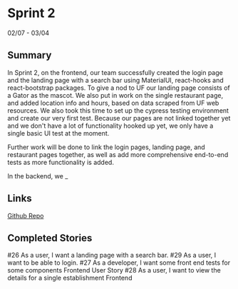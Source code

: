 # Sprint 2

02/07 - 03/04

## Summary

In Sprint 2, on the frontend, our team successfully created the login page and the landing page with a search bar using MaterialUI, react-hooks and react-bootstrap packages. To give a nod to UF our landing page consists of a Gator as the mascot. We also put in work on the single restaurant page, and added location info and hours, based on data scraped from UF web resources. We also took this time to set up the cypress testing environment and create our very first test. Because our pages are not linked together yet and we don't have a lot of functionality hooked up yet, we only have a single basic UI test at the moment.

Further work will be done to link the login pages, landing page, and restaurant pages together, as well as add more comprehensive end-to-end tests as more functionality is added.

In the backend, we _

## Links
[Github Repo](https://github.com/Monicakodali/SEPROJECT)

## Completed Stories

#26 As a user, I want a landing page with a search bar.
#29 As a user, I want to be able to login.
#27 As a developer, I want some front end tests for some components Frontend User Story
#28 As a user, I want to view the details for a single establishment Frontend
